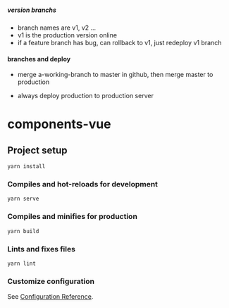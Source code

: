 ##### version branchs
  - branch names are v1, v2 ...
  - v1 is the production version online
  - if a feature branch has bug, can rollback to v1, just redeploy v1 branch

#### branches and deploy

- merge a-working-branch to master in github, then merge master to production

- always deploy production to production server

# components-vue

## Project setup
```
yarn install
```

### Compiles and hot-reloads for development
```
yarn serve
```

### Compiles and minifies for production
```
yarn build
```

### Lints and fixes files
```
yarn lint
```

### Customize configuration
See [Configuration Reference](https://cli.vuejs.org/config/).
